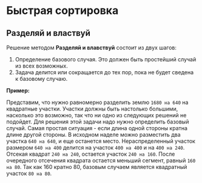 # Быстрая сортировка
## Разделяй и властвуй
Решение методом **Разделяй и влавствуй** состоит из двух шагов:
1. Определение базового случая. Это должен быть простейший случай из всех возможных.
2. Задача делится или сокращается до тех пор, пока не будет сведена к базовому случаю.

**Пример:**

Представим, что нужно равномерно разделить землю `1680 на 640` на квадратные участки. Участки должны быть настолько большими, насколько это возможно, так что ни одно из следующих решений не подойдет. Для решения этой задачи надо нужно определить базовый случай. Самая простая ситуация - если длина одной стороны кратна длине другой стороны. В исходном наделе можно разместить два участка `640 на 640`, и еще останется место. Нераспределенный участок размером `640 на 400` делится на участок `400 на 400` и на `400 на 240`. Отсекая квадрат `240 на 240`, остается участок `240 на 160`. После очередного отсечения квадрата остается меньший сегмент, равный `160 на 80`. Так как 160 кратно 80, базовым случаем является квадратный участок `80 на 80`.



